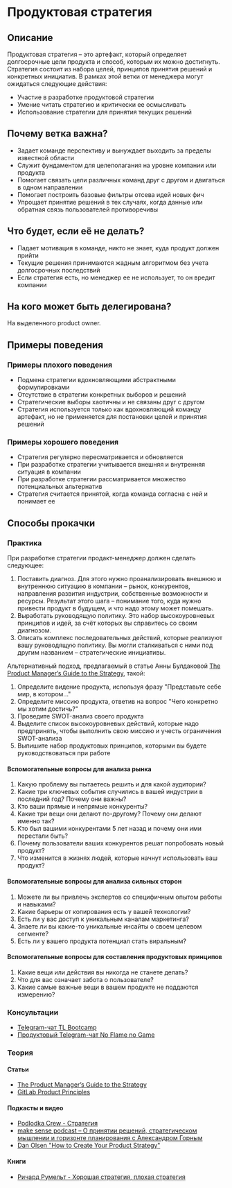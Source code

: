 # Продуктовая стратегия
## Описание
Продуктовая стратегия – это артефакт, который определяет долгосрочные цели продукта и способ, которым их можно достигнуть. Стратегия состоит из набора целей, принципов принятия решений и конкретных инициатив. В рамках этой ветки от менеджера могут ожидаться следующие действия:
- Участие в разработке продуктовой стратегии
- Умение читать стратегию и критически ее осмысливать
- Использование стратегии для принятия текущих решений

## Почему ветка важна?
- Задает команде перспективу и вынуждает выходить за пределы известной области
- Служит фундаментом для целеполагания на уровне компании или продукта
- Помогает связать цели различных команд друг с другом и двигаться в одном направлении
- Помогает построить базовые фильтры отсева идей новых фич
- Упрощает принятие решений в тех случаях, когда данные или обратная связь пользователей противоречивы

## Что будет, если её не делать?
- Падает мотивация в команде, никто не знает, куда продукт должен прийти
- Текущие решения принимаются жадным алгоритмом без учета долгосрочных последствий
- Если стратегия есть, но менеджер ее не использует, то он вредит компании

## На кого может быть делегирована?
На выделенного product owner.

## Примеры поведения
### Примеры плохого поведения
- Подмена стратегии вдохновляющими абстрактными формулировками
- Отсутствие в стратегии конкретных выборов и решений
- Стратегические выборы хаотичны и не связаны друг с другом
- Стратегия используется только как вдохновляющий команду артефакт, но не применяется для постановки целей и принятия решений

### Примеры хорошего поведения
- Стратегия регулярно пересматривается и обновляется
- При разработке стратегии учитывается внешняя и внутренняя ситуация в компании
- При разработке стратегии рассматривается множество потенциальных альтернатив
- Стратегия считается принятой, когда команда согласна с ней и понимает ее

## Способы прокачки
### Практика
При разработке стратегии продакт-менеджер должен сделать следующее:
1. Поставить диагноз. Для этого нужно проанализировать внешнюю и внутреннюю ситуацию в компании – рынок, конкурентов, направления развития индустрии, собственные возможности и ресурсы. Результат этого шага – понимание того, куда нужно привести продукт в будущем, и что надо этому может помешать.
2. Выработать руководящую политику. Это набор высокоуровневых принципов и идей, за счёт которых вы справитесь со своим диагнозом.
3. Описать комплекс последовательных действий, которые реализуют вашу руководящую политику. Вы могли сталкиваться с ними под другим названием – стратегические инициативы.

Альтернативный подход, предлагаемый в статье Анны Булдаковой [The Product Manager’s Guide to the Strategy](https://medium.com/swlh/the-product-managers-guide-to-the-strategy-part-i-47da646d7a3d), такой:
1. Определите видение продукта, используя фразу "Представьте себе мир, в котором..."
2. Определите миссию продукта, ответив на вопрос "Чего конкретно мы хотим достичь?"
3. Проведите SWOT-анализ своего продукта
4. Выделите список высокоуровневых действий, которые надо предпринять, чтобы выполнить свою миссию и учесть ограничения SWOT-анализа
5. Выпишите набор продуктовых принципов, которыми вы будете руководствоваться при работе

#### Вспомогательные вопросы для анализа рынка
1. Какую проблему вы пытаетесь решить и для какой аудитории?
2. Какие три ключевых события случились в вашей индустрии в последний год? Почему они важны?
3. Кто ваши прямые и непрямые конкуренты?
4. Какие три вещи они делают по-другому? Почему они делают именно так?
5. Кто был вашими конкурентами 5 лет назад и почему они ими перестали быть?
6. Почему пользователи ваших конкурентов решат попробовать новый продукт?
7. Что изменится в жизнях людей, которые начнут использовать ваш продукт?

#### Вспомогательные вопросы для анализа сильных сторон
1. Можете ли вы привлечь экспертов со специфичным опытом работы и навыками?
2. Какие барьеры от копирования есть у вашей технологии?
3. Есть ли у вас доступ к уникальным каналам маркетинга?
4. Знаете ли вы какие-то уникальные инсайты о своем целевом сегменте?
5. Есть ли у вашего продукта потенциал стать виральным?

#### Вспомогательные вопросы для составления продуктовых принципов
1. Какие вещи или действия вы никогда не станете делать?
2. Что для вас означает забота о пользователе?
3. Какие самые важные вещи в вашем продукте не поддаются измерению?

### Консультации
- [Telegram-чат TL Bootcamp](https://tlinks.run/tlbootcamp)
- [Продуктовый Telegram-чат No Flame no Game](https://t.me/joinchat/BrfI2UHjvA2HbQNSW4Irog)

### Теория
#### Статьи
- [The Product Manager’s Guide to the Strategy](https://medium.com/swlh/the-product-managers-guide-to-the-strategy-part-i-47da646d7a3d)
- [GitLab Product Principles](https://about.gitlab.com/handbook/product/#product-principles)

#### Подкасты и видео
- [Podlodka Crew - Стратегия](https://soundcloud.com/podlodka/podlodka-133-strategiya-razvitiya-produkta)
- [make sense podcast – О принятии решений, стратегическом мышлении и горизонте планирования с Александром Горным](https://soundcloud.com/productsense/make-sense-52)
- [Dan Olsen "How to Create Your Product Strategy"](https://www.youtube.com/watch?v=11b2JdeHoGM)

#### Книги
<!-- yaspeller ignore:start -->
- [Ричард Румельт - Хорошая стратегия, плохая стратегия](https://www.mann-ivanov-ferber.ru/books/paperbook/good-strategy-bad-strategy/)
<!-- yaspeller ignore:end -->
